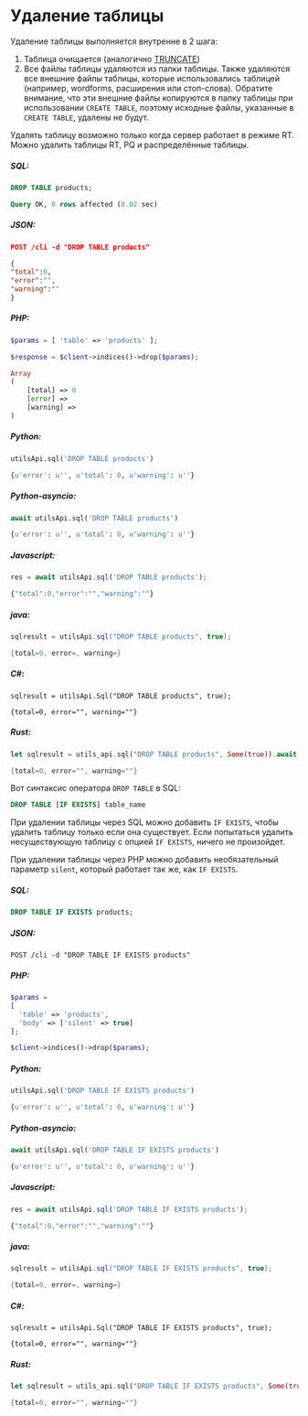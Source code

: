 # Удаление таблицы

<!-- example drop -->

Удаление таблицы выполняется внутренне в 2 шага:
1. Таблица очищается (аналогично [TRUNCATE](Emptying_a_table.md))
2. Все файлы таблицы удаляются из папки таблицы. Также удаляются все внешние файлы таблицы, которые использовались таблицей (например, wordforms, расширения или стоп-слова). Обратите внимание, что эти внешние файлы копируются в папку таблицы при использовании `CREATE TABLE`, поэтому исходные файлы, указанные в `CREATE TABLE`, удалены не будут.

Удалять таблицу возможно только когда сервер работает в режиме RT. Можно удалить таблицы RT, PQ и распределённые таблицы.

<!-- intro -->
##### SQL:
<!-- request SQL -->

```sql
DROP TABLE products;
```
<!-- response -->

```sql
Query OK, 0 rows affected (0.02 sec)
```

<!-- intro -->
##### JSON:

<!-- request JSON -->

```JSON
POST /cli -d "DROP TABLE products"
```

<!-- response JSON -->
```JSON
{
"total":0,
"error":"",
"warning":""
}
```

<!-- intro -->
##### PHP:

<!-- request PHP -->

```php
$params = [ 'table' => 'products' ];

$response = $client->indices()->drop($params);
```

<!-- response PHP -->
```php
Array
(
    [total] => 0
    [error] =>
    [warning] =>
)

```
<!-- intro -->
##### Python:

<!-- request Python -->

```python
utilsApi.sql('DROP TABLE products')
```

<!-- response Python -->
```python
{u'error': u'', u'total': 0, u'warning': u''}
```

<!-- intro -->
##### Python-asyncio:

<!-- request Python-asyncio -->

```python
await utilsApi.sql('DROP TABLE products')
```

<!-- response Python-asyncio -->
```python
{u'error': u'', u'total': 0, u'warning': u''}
```

<!-- intro -->
##### Javascript:

<!-- request javascript -->

```javascript
res = await utilsApi.sql('DROP TABLE products');
```

<!-- response javascript -->
```javascript
{"total":0,"error":"","warning":""}
```
<!-- intro -->
##### java:

<!-- request Java -->

```java
sqlresult = utilsApi.sql("DROP TABLE products", true);
```

<!-- response Java -->
```java
{total=0, error=, warning=}
```

<!-- intro -->
##### C#:

<!-- request C# -->

```clike
sqlresult = utilsApi.Sql("DROP TABLE products", true);
```

<!-- response C# -->
```clike
{total=0, error="", warning=""}
```

<!-- intro -->
##### Rust:

<!-- request Rust -->

```rust
let sqlresult = utils_api.sql("DROP TABLE products", Some(true)).await;
```

<!-- response Rust -->
```rust
{total=0, error="", warning=""}
```

<!-- end -->

Вот синтаксис оператора `DROP TABLE` в SQL:

```sql
DROP TABLE [IF EXISTS] table_name
```

<!-- example drop-if-exists -->

При удалении таблицы через SQL можно добавить `IF EXISTS`, чтобы удалить таблицу только если она существует. Если попытаться удалить несуществующую таблицу с опцией `IF EXISTS`, ничего не произойдет.

При удалении таблицы через PHP можно добавить необязательный параметр `silent`, который работает так же, как `IF EXISTS`.

<!-- intro -->
##### SQL:
<!-- request SQL -->

```sql
DROP TABLE IF EXISTS products;
```

<!-- intro -->
##### JSON:

<!-- request JSON -->

```http
POST /cli -d "DROP TABLE IF EXISTS products"
```

<!-- intro -->
##### PHP:

<!-- request PHP -->

```php
$params =
[
  'table' => 'products',
  'body' => ['silent' => true]
];

$client->indices()->drop($params);
```
<!-- intro -->
##### Python:

<!-- request Python -->

```python
utilsApi.sql('DROP TABLE IF EXISTS products')
```

<!-- response Python -->
```python
{u'error': u'', u'total': 0, u'warning': u''}
```

<!-- intro -->
##### Python-asyncio:

<!-- request Python-asyncio -->

```python
await utilsApi.sql('DROP TABLE IF EXISTS products')
```

<!-- response Python-asyncio -->
```python
{u'error': u'', u'total': 0, u'warning': u''}
```

<!-- intro -->
##### Javascript:

<!-- request javascript -->

```javascript
res = await utilsApi.sql('DROP TABLE IF EXISTS products');
```

<!-- response javascript -->
```javascript
{"total":0,"error":"","warning":""}
```
<!-- intro -->
##### java:

<!-- request Java -->

```java
sqlresult = utilsApi.sql("DROP TABLE IF EXISTS products", true);
```

<!-- response Java -->
```java
{total=0, error=, warning=}
```

<!-- intro -->
##### C#:

<!-- request C# -->

```clike
sqlresult = utilsApi.Sql("DROP TABLE IF EXISTS products", true);
```

<!-- response C# -->
```clike
{total=0, error="", warning=""}
```

<!-- intro -->
##### Rust:

<!-- request Rust -->

```rust
let sqlresult = utils_api.sql("DROP TABLE IF EXISTS products", Some(true)).await;
```

<!-- response Rust -->
```rust
{total=0, error="", warning=""}
```

<!-- end -->
<!-- proofread -->

